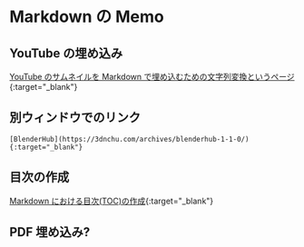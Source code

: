 # Markdown の Memo

## YouTube の埋め込み

[YouTube のサムネイルを Markdown で埋め込むための文字列変換というページ](https://www.tecking.org/youtube-markdown/){:target="\_blank"}

## 別ウィンドウでのリンク

```
[BlenderHub](https://3dnchu.com/archives/blenderhub-1-1-0/){:target="_blank"}
```

## 目次の作成

[Markdown における目次(TOC)の作成](https://qiita.com/eyuta/items/b1a53f3da8c5f8e7f41d){:target="\_blank"}

## PDF 埋め込み?

<object data="{{ site.url }}{{ site.baseurl }}/_pdfs/Algebra_I_Reference_Sheet.pdf" width="1000" height="1000" type="application/pdf"></object>
